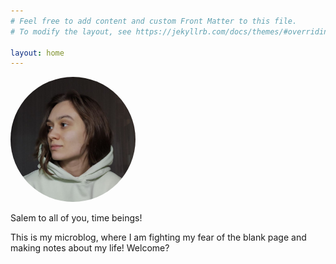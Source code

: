 ```yaml
---
# Feel free to add content and custom Front Matter to this file.
# To modify the layout, see https://jekyllrb.com/docs/themes/#overriding-theme-defaults

layout: home
---
```



<img src="/assets/img/mugshot.jpg" alt="profile-pic" style="height: 200px; width: 200px; border-radius: 50%"/>

Salem to all of you, time beings!

This is my microblog, where I am fighting my fear of the blank page and making notes about my life! Welcome?